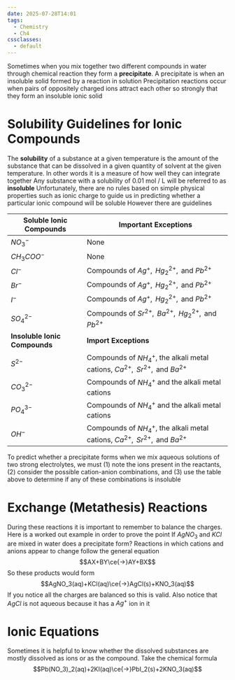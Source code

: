 ```yaml
---
date: 2025-07-28T14:01
tags:
  - Chemistry
  - Ch4
cssclasses:
  - default
---
```

Sometimes when you mix together two different compounds in water through chemical reaction they form a **precipitate**. A precipitate is when an insoluble solid formed by a reaction in solution
Precipitation reactions occur when pairs of oppositely charged ions attract each other so strongly that they form an insoluble ionic solid

# Solubility Guidelines for Ionic Compounds
The **solubility** of a substance at a given temperature is the amount of the substance that can be dissolved in a given quantity of solvent at the given temperature. In other words it is a measure of how well they can integrate together
Any substance with a solubility of $0.01\text{ mol }/\text{ L }$ will be referred to as **insoluble** 
Unfortunately, there are no rules based on simple physical properties such as ionic charge to guide us in predicting whether a particular ionic compound will be soluble
However there are guidelines

| Soluble Ionic Compounds       | Important Exceptions                                                                           |
| ----------------------------- | ---------------------------------------------------------------------------------------------- |
| $NO_3^-$                      | None                                                                                           |
| $CH_3COO^-$                   | None                                                                                           |
| $Cl^-$                        | Compounds of $Ag^+,\text{ }Hg_2^{2+},\text{ and }Pb^{2+}$                                      |
| $Br^-$                        | Compounds of $Ag^+,\text{ }Hg_2^{2+},\text{ and }Pb^{2+}$                                      |
| $I^-$                         | Compounds of $Ag^+,\text{ }Hg_2^{2+},\text{ and }Pb^{2+}$                                      |
| $SO_4^{2-}$                   | Compounds of $Sr^{2+},\text{ }Ba^{2+},\text{ }Hg_2^{2+},\text{ and }Pb^{2+}$                   |
| **Insoluble Ionic Compounds** | **Import Exceptions**<br>                                                                      |
| $S^{2-}$                      | Compounds of $NH_4^+$, the alkali metal cations, $Ca^{2+},\text{ }Sr^{2+},\text{ and }Ba^{2+}$ |
| $CO_3^{2-}$                   | Compounds of $NH_4^+$ and the alkali metal cations                                             |
| $PO_4^{3-}$                   | Compounds of $NH_4^+$ and the alkali metal cations                                             |
| $OH^-$                        | Compounds of $NH_4^+$, the alkali metal cations, $Ca^{2+},\text{ }Sr^{2+},\text{ and }Ba^{2+}$ |
To predict whether a precipitate forms when we mix aqueous solutions of two strong electrolytes, we must (1) note the ions present in the reactants, (2) consider the possible cation-anion combinations, and (3) use the table above to determine if any of these combinations is insoluble

# Exchange (Metathesis) Reactions
During these reactions it is important to remember to balance the charges. Here is a worked out example in order to prove the point
If $AgNO_3$ and $KCl$ are mixed in water does a precipitate form?
Reactions in which cations and anions appear to change follow the general equation
$$AX+BY\ce{->}AY+BX$$
So these products would form$$AgNO_3(aq)+KCl(aq)\ce{->}AgCl(s)+KNO_3(aq)$$
If you notice all the charges are balanced so this is valid. Also notice that $AgCl$ is not aqueous because it has a $Ag^+$ ion in it

# Ionic Equations
Sometimes it is helpful to know whether the dissolved substances are mostly dissolved as ions or as the compound. Take the chemical formula$$Pb(NO_3)_2(aq)+2KI(aq)\ce{->}PbI_2(s)+2KNO_3(aq)$$
